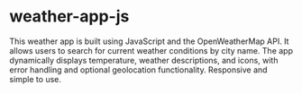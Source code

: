 # weather-app-js
This weather app is built using JavaScript and the OpenWeatherMap API. It allows users to search for current weather conditions by city name. The app dynamically displays temperature, weather descriptions, and icons, with error handling and optional geolocation functionality. Responsive and simple to use.
